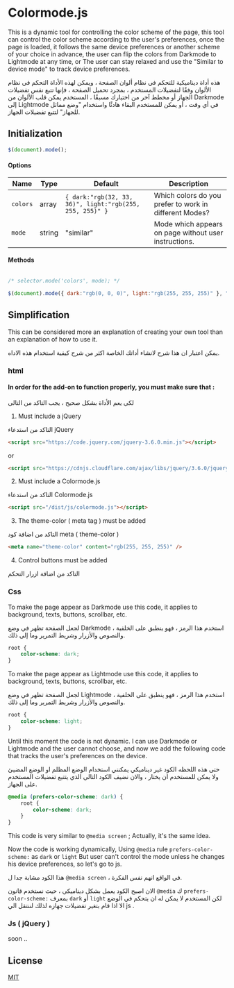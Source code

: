 # Colormode.js
This is a dynamic tool for controlling the color scheme of the page, this tool can control the color scheme according to the user's preferences, once the page is loaded, it follows the same device preferences or another scheme of your choice in advance, the user can flip the colors from Darkmode to Lightmode at any time, or The user can stay relaxed and use the "Similar to device mode" to track device preferences.

هذه أداة ديناميكية للتحكم في نظام ألوان الصفحة ، ويمكن لهذه الأداة التحكم في نظام الألوان وفقًا لتفضيلات المستخدم ، بمجرد تحميل الصفحة ، فإنها تتبع نفس تفضيلات الجهاز أو مخطط آخر من اختيارك مسبقًا ، المستخدم يمكن قلب الألوان من Darkmode إلى Lightmode في أي وقت ، أو يمكن للمستخدم البقاء هادئًا واستخدام "وضع مماثل للجهاز" لتتبع تفضيلات الجهاز.

## Initialization

```javascript
$(document).mode();
``` 

#### Options

Name | Type | Default | Description
--- | --- | --- |--- 
```colors``` | array | ```{ dark:"rgb(32, 33, 36)", light:"rgb(255, 255, 255)" }``` | Which colors do you prefer to work in different Modes?
```mode``` | string | "similar" | Mode which appears on page without user instructions.

#### Methods

```javascript

/* selector.mode('colors', mode); */

$(document).mode({ dark:"rgb(0, 0, 0)", light:"rgb(255, 255, 255)" }, "light");

```

## Simplification

This can be considered more an explanation of creating your own tool than an explanation of how to use it.

يمكن اعتبار ان هذا شرح لانشاء أداتك الخاصة اكثر من شرح كيفية استخدام هذه الاداه.


### html
#### In order for the add-on to function properly, you must make sure that :

لكي يعم الأداة بشكل صحيح ، يجب التاكد من التالي

1. Must include a jQuery

التاكد من استدعاء jQuery
```html 
<script src="https://code.jquery.com/jquery-3.6.0.min.js"></script>
```
or 
```html 
<script src="https://cdnjs.cloudflare.com/ajax/libs/jquery/3.6.0/jquery.min.js" integrity="sha512-894YE6QWD5I59HgZOGReFYm4dnWc1Qt5NtvYSaNcOP+u1T9qYdvdihz0PPSiiqn/+/3e7Jo4EaG7TubfWGUrMQ==" crossorigin="anonymous" referrerpolicy="no-referrer"></script>
```
2. Must include a Colormode.js

 التاكد من استدعاء Colormode.js
```html 
<script src="/dist/js/colormode.js"></script>
```
3. The theme-color ( meta tag ) must be added

التاكد من اضافة كود meta ( theme-color )
```html 
<meta name="theme-color" content="rgb(255, 255, 255)" />
```
4. Control buttons must be added

التاكد من اضافة ازرار التحكم

### Css

To make the page appear as Darkmode use this code, it applies to background, texts, buttons, scrollbar, etc.

لجعل الصفحة تظهر في وضع Darkmode ، استخدم هذا الرمز ، فهو ينطبق على الخلفية والنصوص والأزرار وشريط التمرير وما إلى ذلك.
```css
root {
    color-scheme: dark;
}
```

To make the page appear as Lightmode use this code, it applies to background, texts, buttons, scrollbar, etc.

لجعل الصفحة تظهر في وضع Lightmode ، استخدم هذا الرمز ، فهو ينطبق على الخلفية والنصوص والأزرار وشريط التمرير وما إلى ذلك.
```css
root {
    color-scheme: light;
}
```

Until this moment the code is not dynamic. I can use Darkmode or Lightmode and the user cannot choose, and now we add the following code that tracks the user's preferences on the device.

حتى هذه اللحظه الكود غير ديناميكي يمكنني استخدام الوضع المظلم او الوضع المضيئ ولا يمكن للمستخدم ان يختار ، والان نضيف الكود التالي الذي يتتبع تفضيلات المستخدم على الجهاز.

```css
@media (prefers-color-scheme: dark) {
    root {
        color-scheme: dark;
    }
}
```
This code is very similar to ``` @media screen ``` ; Actually, it's the same idea.

Now the code is working dynamically, Using ``` @media ``` rule ``` prefers-color-scheme: ``` as ``` dark ``` or ``` light ``` But user can't control the mode unless he changes his device preferences, so let's go to js.

هذا الكود مشابة جدا ل ``` @media screen ``` ، في الواقع انهم نفس الفكرة. 

الان اصبح الكود يعمل بشكل ديناميكي ، حيث نستخدم قانون ``` @media ``` ك ``` prefers-color-scheme: ``` بمعرف ``` dark ``` أو ``` light ``` لكن المستخدم لا يمكن له ان يتحكم في الوضع الا اذا قام بتغير تفضيلات جهازه لذلك لننتقل الي js .

### Js ( jQuery )

soon ..

## License
[MIT](https://choosealicense.com/licenses/mit/)
